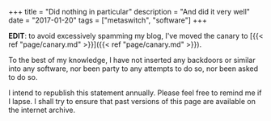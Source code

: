 +++
title = "Did nothing in particular"
description = "And did it very well"
date = "2017-01-20"
tags = ["metaswitch", "software"]
+++

**EDIT**: to avoid excessively spamming my blog, I've moved the canary to [{{< ref "page/canary.md" >}}]({{< ref "page/canary.md" >}}).

To the best of my knowledge, I have not inserted any backdoors or similar into any software, nor been party to any attempts to do so, nor been asked to do so.

I intend to republish this statement annually. Please feel free to remind me if I lapse. I shall try to ensure that past versions of this page are available on the internet archive.
